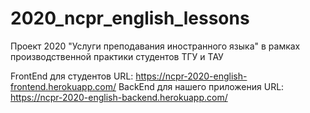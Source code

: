 # 2020_ncpr_english_lessons
Проект 2020 "Услуги преподавания иностранного языка" в рамках производственной практики студентов ТГУ и ТАУ

FrontEnd для студентов URL: https://ncpr-2020-english-frontend.herokuapp.com/
BackEnd для нашего приложения URL: https://ncpr-2020-english-backend.herokuapp.com/
